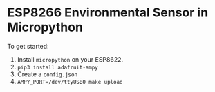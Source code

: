 ESP8266 Environmental Sensor in Micropython
===========================================

To get started:

1. Install `micropython` on your ESP8622.
2. `pip3 install adafruit-ampy`
3. Create a `config.json`
3. `AMPY_PORT=/dev/ttyUSB0 make upload`




